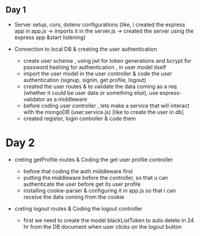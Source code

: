 ## Day 1 
- Server setup, cors, dotenv configurations (like, i created the express app in app.js -> imports it in the server.js -> created the server using the express app &start listening)

- Connection to local DB & creating the user authentication
    - create user schema , using jwt for token generations and bcrypt for password hashing for authentication , in user model itself
    - import the user model in the user controller & code the user authentication (signup, signin, get profile, logout)
    - created the user routes & to validate the data coming as a req (whether it could be user data or something else), use express-validator as a middleware
    - before coding user controller , lets make a service that will interact with the mongoDB (user.service.js) [like to create the user in db]
    - created register, login controller & code them


# Day 2
- creting getProfile routes & Coding the get user profile controller
    - before that coding the auth middleware first
    - putting the middleware before the controller, so that u can authenticate the user before get its user profile
    - installing cookie-parser & configuring it in app.js so that i can receive the data coming from the cookie

- creting logout routes & Coding the logout controller
    - first we need to create the model blackListToken to auto delete in 24 hr from the DB document when user clicks on the logout button